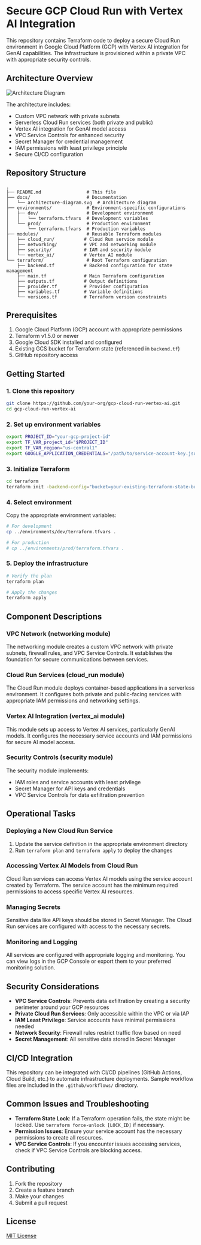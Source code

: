 # Secure GCP Cloud Run with Vertex AI Integration

This repository contains Terraform code to deploy a secure Cloud Run environment in Google Cloud Platform (GCP) with Vertex AI integration for GenAI capabilities. The infrastructure is provisioned within a private VPC with appropriate security controls.

## Architecture Overview

![Architecture Diagram](./docs/architecture-diagram.svg)

The architecture includes:

- Custom VPC network with private subnets
- Serverless Cloud Run services (both private and public)
- Vertex AI integration for GenAI model access
- VPC Service Controls for enhanced security
- Secret Manager for credential management
- IAM permissions with least privilege principle
- Secure CI/CD configuration

## Repository Structure

```
.
├── README.md                 # This file
├── docs/                     # Documentation
│   └── architecture-diagram.svg  # Architecture diagram
├── environments/             # Environment-specific configurations
│   ├── dev/                  # Development environment
│   │   └── terraform.tfvars  # Development variables
│   └── prod/                 # Production environment
│       └── terraform.tfvars  # Production variables
├── modules/                  # Reusable Terraform modules
│   ├── cloud_run/           # Cloud Run service module
│   ├── networking/          # VPC and networking module
│   ├── security/            # IAM and security module
│   └── vertex_ai/           # Vertex AI module
└── terraform/                # Root Terraform configuration
    ├── backend.tf           # Backend configuration for state management
    ├── main.tf              # Main Terraform configuration
    ├── outputs.tf           # Output definitions
    ├── provider.tf          # Provider configuration
    ├── variables.tf         # Variable definitions
    └── versions.tf          # Terraform version constraints
```

## Prerequisites

1. Google Cloud Platform (GCP) account with appropriate permissions
2. Terraform v1.5.0 or newer
3. Google Cloud SDK installed and configured
4. Existing GCS bucket for Terraform state (referenced in `backend.tf`)
5. GitHub repository access

## Getting Started

### 1. Clone this repository

```bash
git clone https://github.com/your-org/gcp-cloud-run-vertex-ai.git
cd gcp-cloud-run-vertex-ai
```

### 2. Set up environment variables

```bash
export PROJECT_ID="your-gcp-project-id"
export TF_VAR_project_id="$PROJECT_ID"
export TF_VAR_region="us-central1"
export GOOGLE_APPLICATION_CREDENTIALS="/path/to/service-account-key.json"
```

### 3. Initialize Terraform

```bash
cd terraform
terraform init -backend-config="bucket=your-existing-terraform-state-bucket"
```

### 4. Select environment

Copy the appropriate environment variables:

```bash
# For development
cp ../environments/dev/terraform.tfvars .

# For production
# cp ../environments/prod/terraform.tfvars .
```

### 5. Deploy the infrastructure

```bash
# Verify the plan
terraform plan

# Apply the changes
terraform apply
```

## Component Descriptions

### VPC Network (networking module)

The networking module creates a custom VPC network with private subnets, firewall rules, and VPC Service Controls. It establishes the foundation for secure communications between services.

### Cloud Run Services (cloud_run module)

The Cloud Run module deploys container-based applications in a serverless environment. It configures both private and public-facing services with appropriate IAM permissions and networking settings.

### Vertex AI Integration (vertex_ai module)

This module sets up access to Vertex AI services, particularly GenAI models. It configures the necessary service accounts and IAM permissions for secure AI model access.

### Security Controls (security module)

The security module implements:
- IAM roles and service accounts with least privilege
- Secret Manager for API keys and credentials
- VPC Service Controls for data exfiltration prevention

## Operational Tasks

### Deploying a New Cloud Run Service

1. Update the service definition in the appropriate environment directory
2. Run `terraform plan` and `terraform apply` to deploy the changes

### Accessing Vertex AI Models from Cloud Run

Cloud Run services can access Vertex AI models using the service account created by Terraform. The service account has the minimum required permissions to access specific Vertex AI resources.

### Managing Secrets

Sensitive data like API keys should be stored in Secret Manager. The Cloud Run services are configured with access to the necessary secrets.

### Monitoring and Logging

All services are configured with appropriate logging and monitoring. You can view logs in the GCP Console or export them to your preferred monitoring solution.

## Security Considerations

- **VPC Service Controls**: Prevents data exfiltration by creating a security perimeter around your GCP resources
- **Private Cloud Run Services**: Only accessible within the VPC or via IAP
- **IAM Least Privilege**: Service accounts have minimal permissions needed
- **Network Security**: Firewall rules restrict traffic flow based on need
- **Secret Management**: All sensitive data stored in Secret Manager

## CI/CD Integration

This repository can be integrated with CI/CD pipelines (GitHub Actions, Cloud Build, etc.) to automate infrastructure deployments. Sample workflow files are included in the `.github/workflows/` directory.

## Common Issues and Troubleshooting

- **Terraform State Lock**: If a Terraform operation fails, the state might be locked. Use `terraform force-unlock [LOCK_ID]` if necessary.
- **Permission Issues**: Ensure your service account has the necessary permissions to create all resources.
- **VPC Service Controls**: If you encounter issues accessing services, check if VPC Service Controls are blocking access.

## Contributing

1. Fork the repository
2. Create a feature branch
3. Make your changes
4. Submit a pull request

## License

[MIT License](LICENSE)
